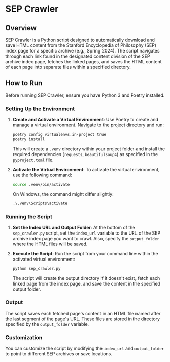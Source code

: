 # SEP Crawler

## Overview

SEP Crawler is a Python script designed to automatically download and save HTML content from the Stanford Encyclopedia of Philosophy (SEP) index page for a specific archive (e.g., Spring 2024). The script navigates through each link found in the designated content division of the SEP archive index page, fetches the linked pages, and saves the HTML content of each page into separate files within a specified directory.

## How to Run

Before running SEP Crawler, ensure you have Python 3 and Poetry installed.

### Setting Up the Environment

1. **Create and Activate a Virtual Environment**:
   Use Poetry to create and manage a virtual environment. Navigate to the project directory and run:

   ```bash
   poetry config virtualenvs.in-project true
   poetry install
   ```

   This will create a `.venv` directory within your project folder and install the required dependencies (`requests`, `beautifulsoup4`) as specified in the `pyproject.toml` file.

2. **Activate the Virtual Environment**:
   To activate the virtual environment, use the following command:

   ```bash
   source .venv/bin/activate
   ```

   On Windows, the command might differ slightly:

   ```cmd
   .\.venv\Scripts\activate
   ```

### Running the Script

1. **Set the Index URL and Output Folder**: At the bottom of the `sep_crawler.py` script, set the `index_url` variable to the URL of the SEP archive index page you want to crawl. Also, specify the `output_folder` where the HTML files will be saved.

2. **Execute the Script**: Run the script from your command line within the activated virtual environment:

   ```bash
   python sep_crawler.py
   ```

   The script will create the output directory if it doesn't exist, fetch each linked page from the index page, and save the content in the specified output folder.

### Output

The script saves each fetched page's content in an HTML file named after the last segment of the page's URL. These files are stored in the directory specified by the `output_folder` variable.

### Customization

You can customize the script by modifying the `index_url` and `output_folder` to point to different SEP archives or save locations.
